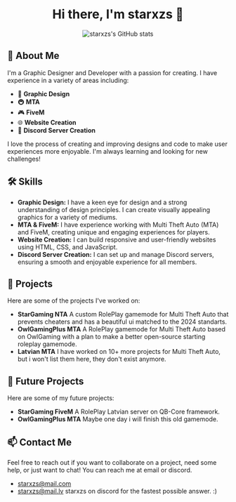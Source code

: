<h1 align="center">Hi there, I'm starxzs 👋</h1>

<p align="center">
  <img src="https://github-readme-stats.vercel.app/api?username=starxzs&show_icons=true&theme=radical" alt="starxzs's GitHub stats" />
</p>

## 🚀 About Me
I'm a Graphic Designer and Developer with a passion for creating. I have experience in a variety of areas including:

- 🎨 **Graphic Design**
- 🚇 **MTA**
- 🎮 **FiveM**
- 🌐 **Website Creation**
- 💬 **Discord Server Creation**

I love the process of creating and improving designs and code to make user experiences more enjoyable. I'm always learning and looking for new challenges!

## 🛠 Skills
- **Graphic Design:** I have a keen eye for design and a strong understanding of design principles. I can create visually appealing graphics for a variety of mediums.
- **MTA & FiveM:** I have experience working with Multi Theft Auto (MTA) and FiveM, creating unique and engaging experiences for players.
- **Website Creation:** I can build responsive and user-friendly websites using HTML, CSS, and JavaScript.
- **Discord Server Creation:** I can set up and manage Discord servers, ensuring a smooth and enjoyable experience for all members.

## 🎯 Projects
Here are some of the projects I've worked on:

- **StarGaming NTA** A custom RolePlay gamemode for Multi Theft Auto that prevents cheaters and has a beautiful ui matched to the 2024 standarts.
- **OwlGamingPlus MTA** A RolePlay gamemode for Multi Theft Auto based on OwlGaming with a plan to make a better open-source starting roleplay gamemode.
- **Latvian MTA** I have worked on 10+ more projects for Multi Theft Auto, but i won't list them here, they don't exist anymore.

## 🎯 Future Projects
Here are some of my future projects:

- **StarGaming FiveM** A RolePlay Latvian server on QB-Core framework.
- **OwlGamingPlus MTA** Maybe one day i will finish this old gamemode.

## 📫 Contact Me
Feel free to reach out if you want to collaborate on a project, need some help, or just want to chat! You can reach me at email or discord.
 - starxzs@mail.com
 - starxzs@mail.lv
starxzs on discord for the fastest possible answer. :)

